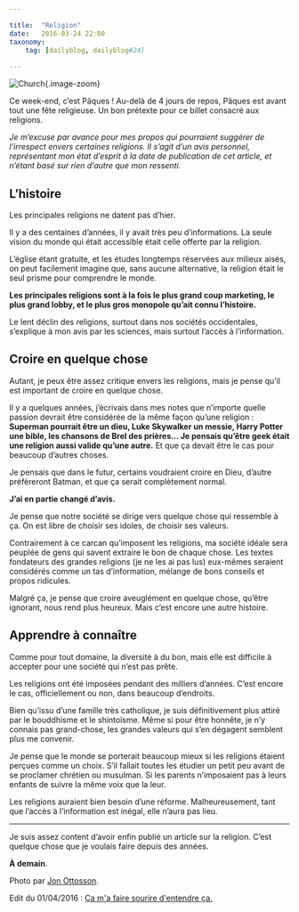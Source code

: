 ```yaml
---

title:  "Religion"
date:   2016-03-24 22:00
taxonomy:
    tag: [dailyblog, dailyblog#24]
    
---
```


![Church](church@2x.jpg){.image-zoom}

Ce week-end, c’est Pâques ! Au-delà de 4 jours de repos, Pâques est avant tout une fête religieuse. Un bon prétexte pour ce billet consacré aux religions.

*Je m’excuse par avance pour mes propos qui pourraient suggérer de l’irrespect envers certaines religions. Il s’agit d’un avis personnel, représentant mon état d’esprit à la date de publication de cet article, et n’étant basé sur rien d’autre que mon ressenti.*

## L’histoire

Les principales religions ne datent pas d’hier.

Il y a des centaines d’années, il y avait très peu d’informations. La seule vision du monde qui était accessible était celle offerte par la religion.

L’église étant gratuite, et les études longtemps réservées aux milieux aisés, on peut facilement imagine que, sans aucune alternative, la religion était le seul prisme pour comprendre le monde.

**Les principales religions sont à la fois le plus grand coup marketing, le plus grand lobby, et le plus gros monopole qu’ait connu l’histoire.**

Le lent déclin des religions, surtout dans nos sociétés occidentales, s’explique à mon avis par les sciences, mais surtout l’accès à l’information.

## Croire en quelque chose

Autant, je peux être assez critique envers les religions, mais je pense qu’il est important de croire en quelque chose.

Il y a quelques années, j’écrivais dans mes notes que n’importe quelle passion devrait être considérée de la même façon qu’une religion : **Superman pourrait être un dieu, Luke Skywalker un messie, Harry Potter une bible, les chansons de Brel des prières… Je pensais qu’être geek était une religion aussi valide qu’une autre.** Et que ça devait être le cas pour beaucoup d’autres choses.

Je pensais que dans le futur, certains voudraient croire en Dieu, d’autre préfèreront Batman, et que ça serait complètement normal.

**J’ai en partie changé d’avis.**

Je pense que notre société se dirige vers quelque chose qui ressemble à ça. On est libre de choisir ses idoles, de choisir ses valeurs.

Contrairement à ce carcan qu’imposent les religions, ma société idéale sera peuplée de gens qui savent extraire le bon de chaque chose. Les textes fondateurs des grandes religions (je ne les ai pas lus) eux-mêmes seraient considérés comme un tas d’information, mélange de bons conseils et propos ridicules.

Malgré ça, je pense que croire aveuglément en quelque chose, qu’être ignorant, nous rend plus heureux. Mais c’est encore une autre histoire.

## Apprendre à connaître

Comme pour tout domaine, la diversité à du bon, mais elle est difficile à accepter pour une société qui n’est pas prête.

Les religions ont été imposées pendant des milliers d’années. C’est encore le cas, officiellement ou non, dans beaucoup d’endroits.

Bien qu’issu d’une famille très catholique, je suis définitivement plus attiré par le bouddhisme et le shintoïsme. Même si pour être honnête, je n’y connais pas grand-chose, les grandes valeurs qui s’en dégagent semblent plus me convenir.

Je pense que le monde se porterait beaucoup mieux si les religions étaient perçues comme un choix. S’il fallait toutes les étudier un petit peu avant de se proclamer chrétien ou musulman. Si les parents n’imposaient pas à leurs enfants de suivre la même voix que la leur.

Les religions auraient bien besoin d’une réforme. Malheureusement, tant que l’accès à l’information est inégal, elle n’aura pas lieu.

____

Je suis assez content d’avoir enfin publié un article sur la religion. C’est quelque chose que je voulais faire depuis des années.

**À demain**.

Photo par [Jon Ottosson](https://unsplash.com/jonottosson).

Edit du 01/04/2016 : [Ça m'a faire sourire d'entendre ça.](https://youtu.be/LPs1Bi3TMJw?t=5m)